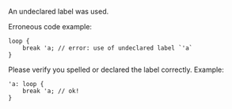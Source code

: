 An undeclared label was used.

Erroneous code example:

```compile_fail,E0426
loop {
    break 'a; // error: use of undeclared label `'a`
}
```

Please verify you spelled or declared the label correctly. Example:

```
'a: loop {
    break 'a; // ok!
}
```
